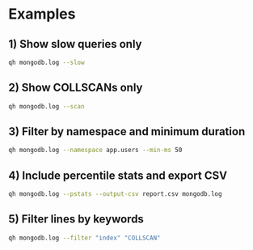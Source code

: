 # Examples

## 1) Show slow queries only

```bash
qh mongodb.log --slow
```

## 2) Show COLLSCANs only

```bash
qh mongodb.log --scan
```

## 3) Filter by namespace and minimum duration

```bash
qh mongodb.log --namespace app.users --min-ms 50
```

## 4) Include percentile stats and export CSV

```bash
qh mongodb.log --pstats --output-csv report.csv mongodb.log
```

## 5) Filter lines by keywords

```bash
qh mongodb.log --filter "index" "COLLSCAN"
```
